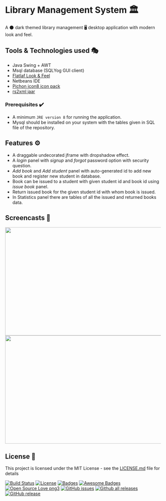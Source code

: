 # Library Management System :classical_building:

A :new_moon: dark themed library management :desktop_computer: desktop application with modern look and feel.

## Tools & Technologies used :performing_arts:

* Java Swing + AWT
* Msql database (SQLYog GUI client)
* [Flatlaf Look & Feel](https://jar-download.com/?search_box=FlatLaf)
* Netbeans IDE
* [Pichon icon8 icon pack](https://icons8.com/app)
* [rs2xml jaar](https://hacksmile.com/rs2xml-jar-free-download/)

### Prerequisites :heavy_check_mark:

* A minimum ``JRE version 8`` for running the application.
* Mysql should be installed on your system with the tables given in SQL file of the repository.

## Features 	:gear:

* A draggable undecorated jframe with dropshadow effect.
* A *login* panel with *signup* and *forgot* password option with security question.
* *Add book* and *Add student* panel with auto-generated id to add new book and register new student in       database.
* Book can be issued to a student with given student id and book id using *issue book* panel.
* Return issued book for the given student id with whom book is issued.
* In Statistics panel there are tables of all the issued  and returned books data.

## Screencasts :iphone:
<img src="http://g.recordit.co/hTucPW4vpO.gif" width="650" height="350" />
<img src="http://g.recordit.co/7Bciav1C1M.gif" width="650" height="350" />

## License :rocket:

This project is licensed under the MIT License - see the [LICENSE.md](LICENSE.md) file for details

[![Build Status](http://img.shields.io/travis/badges/badgerbadgerbadger.svg?style=flat-square)](https://travis-ci.org/badges/badgerbadgerbadger)  [![License](http://img.shields.io/:license-mit-blue.svg?style=flat-square)](http://badges.mit-license.org) [![Badges](http://img.shields.io/:badges-9/9-ff6799.svg?style=flat-square)](https://github.com/badges/badgerbadgerbadger)
[![Awesome Badges](https://img.shields.io/badge/badges-awesome-green.svg)](https://github.com/Naereen/badges)
[![Open Source Love png3](https://badges.frapsoft.com/os/v3/open-source.png?v=103)](https://github.com/ellerbrock/open-source-badges/)
[![GitHub issues](https://img.shields.io/github/issues/Naereen/StrapDown.js.svg)](https://GitHub.com/Naereen/StrapDown.js/issues/)
[![Github all releases](https://img.shields.io/github/downloads/Naereen/StrapDown.js/total.svg)](https://GitHub.com/Naereen/StrapDown.js/releases/)
[![GitHub release](https://img.shields.io/github/release/Naereen/StrapDown.js.svg)](https://GitHub.com/Naereen/StrapDown.js/releases/)


